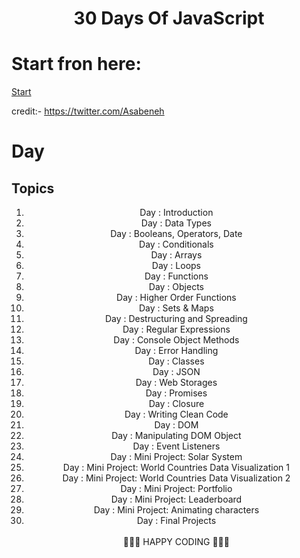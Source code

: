 <h1 align="center">30 Days Of JavaScript</h1>

<h1>Start fron here: </h1>

[Start](./1_Day/readme.md)

credit:- https://twitter.com/Asabeneh

# Day 
## Topics
<ol align="center">
<li>Day : Introduction</li>
<li>Day : Data Types</li>
<li>Day : Booleans, Operators, Date</li>
<li>Day : Conditionals</li>
<li>Day : Arrays</li>
<li>Day : Loops</li>
<li>Day : Functions</li>
<li>Day : Objects</li>
<li>Day : Higher Order Functions</li>
<li>Day : Sets & Maps</li>
<li>Day : Destructuring and Spreading</li>
<li>Day : Regular Expressions</li>
<li>Day : Console Object Methods</li>
<li>Day : Error Handling</li>
<li>Day : Classes</li>
<li>Day : JSON</li>
<li>Day : Web Storages</li>
<li>Day : Promises</li>
<li>Day : Closure</li>
<li>Day : Writing Clean Code</li>
<li>Day : DOM</li>
<li>Day : Manipulating DOM Object</li>
<li>Day : Event Listeners</li>
<li>Day : Mini Project: Solar System</li>
<li>Day : Mini Project: World Countries Data Visualization 1</li>
<li>Day : Mini Project: World Countries Data Visualization 2</li>
<li>Day : Mini Project: Portfolio</li>
<li>Day : Mini Project: Leaderboard</li>
<li>Day : Mini Project: Animating characters</li>
<li>Day : Final Projects</li> <br>
🧡🧡🧡 HAPPY CODING 🧡🧡🧡
  
</ol>
